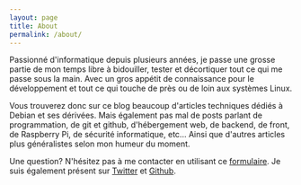 ```yaml
---
layout: page
title: About
permalink: /about/
---
```


Passionné d'informatique depuis plusieurs années, je passe une grosse partie de mon temps libre à bidouiller, tester et décortiquer tout ce qui me passe sous la main. Avec un gros appétit de connaissance pour le développement et tout ce qui touche de près ou de loin aux systèmes Linux.

Vous trouverez donc sur ce blog beaucoup d'articles techniques dédiés à Debian et ses dérivées. Mais également pas mal de posts parlant de programmation, de git et github, d'hébergement web, de backend, de front, de Raspberry Pi, de sécurité informatique, etc... Ainsi que d'autres articles plus généralistes selon mon humeur du moment.

Une question? N'hésitez pas à me contacter en utilisant ce [formulaire](/contact). Je suis également présent sur [Twitter](https://twitter.com/0xm3l) et [Github](https://github.com/Oxmel).

